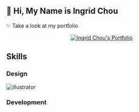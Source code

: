 <h2>🌟 Hi, My Name is Ingrid Chou</h2>

<p>✨ Take a look at my portfolio</p>

<p align="center">
  <a href='https://ingrid-chou.vercel.app'>
    <img alt="Ingrid Chou's Portfolio" src="https://img.shields.io/badge/Portfolio-aabbff?style=for-the-badge&logo=react&logoColor=white"/>
  </a>
</p>

<h2>Skills</h2>
<h3>Design</h3>
<p>
  <img alt="illustrator" src="https://img.shields.io/badge/Adobe%20Illustrator-FF9A00?style=flat&logo=adobeillustrator&logoColor=white"/>
</p>
<h3>Development</h3>
